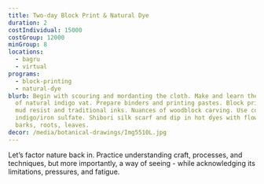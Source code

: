 ```yaml
---
title: Two-day Block Print & Natural Dye
duration: 2
costIndividual: 15000
costGroup: 12000
minGroup: 8
locations: 
  - bagru
  - virtual
programs:
  - block-printing
  - natural-dye
blurb: Begin with scouring and mordanting the cloth. Make and learn the science
  of natural indigo vat. Prepare binders and printing pastes. Block print with
  mud resist and traditional inks. Nuances of woodblock carving. Use cold dyes -
  indigo/iron sulfate. Shibori silk scarf and dip in hot dyes with flowers,
  barks, roots, leaves.
decor: /media/botanical-drawings/Img5510L.jpg
---
```

Let’s factor nature back in. Practice understanding craft, processes, and techniques, but more importantly, a way of seeing - while acknowledging its limitations, pressures, and fatigue.
